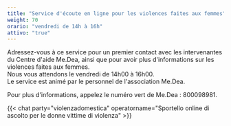 ```yaml
---
title: "Service d'écoute en ligne pour les violences faites aux femmes"
weight: 70
orario: "vendredi de 14h à 16h"
attivo: "true"
---
```


Adressez-vous à ce service pour un premier contact avec les intervenantes du Centre d'aide Me.Dea, ainsi que pour avoir plus d'informations sur les violences faites aux femmes.  
Nous vous attendons le vendredi de 14h00 à 16h00.  
Le service est animé par le personnel de l'association Me.Dea.  

Pour plus d'informations, appelez le numéro vert de Me.Dea : 800098981.

{{< chat party="violenzadomestica" operatorname="Sportello online di ascolto per le donne vittime di violenza" >}}
